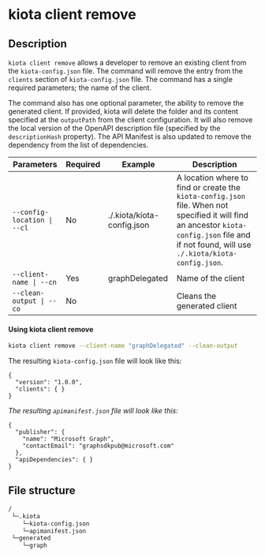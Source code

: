 # kiota client remove

## Description

`kiota client remove` allows a developer to remove an existing client from the `kiota-config.json` file. The command will remove the entry from the `clients` section of `kiota-config.json` file. The command has a single required parameters; the name of the client. 

The command also has one optional parameter, the ability to remove the generated client. If provided, kiota will delete the folder and its content specified at the `outputPath` from the client configuration. It will also remove the local version of the OpenAPI description file (specified by the `descriptionHash` property). The API Manifest is also updated to remove the dependency from the list of dependencies.

| Parameters | Required | Example | Description |
| -- | -- | -- | -- |
| `--config-location \| --cl` | No | ./.kiota/kiota-config.json | A location where to find or create the `kiota-config.json` file. When not specified it will find an ancestor `kiota-config.json` file and if not found, will use `./.kiota/kiota-config.json`. |
| `--client-name \| --cn` | Yes | graphDelegated | Name of the client |
| `--clean-output \| --co` | No |  | Cleans the generated client |

#### Using kiota client remove

```bash
kiota client remove --client-name "graphDelegated" --clean-output
```

The resulting `kiota-config.json` file will look like this:

```jsonc
{
  "version": "1.0.0",
  "clients": { }
}
```

_The resulting `apimanifest.json` file will look like this:_

```jsonc
{
  "publisher": {
    "name": "Microsoft Graph",
    "contactEmail": "graphsdkpub@microsoft.com"
  },
  "apiDependencies": { }
}
```

## File structure
```bash
/
 └─.kiota
    └─kiota-config.json
    └─apimanifest.json
 └─generated
    └─graph
```